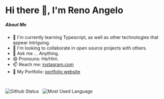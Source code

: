 # Hi there 👋, I'm Reno Angelo

##### About Me

- 🌱 I'm currently learning Typescript, as well as other technologies that appear intriguing.
- 👯 I'm looking to collaborate in open source projects with others.
- 💬 Ask me ... Anything.
- 😄 Pronouns: He/Him.
- 📫 Reach me: [instagram.com](https://www.instagram.com/renoangelobanderlipe)
- 🔗 My Portfolio: [portfolio website](https://renoangelo-banderlipe.vercel.app/)

<br />

![Github Status](https://github-readme-stats.vercel.app/api?username=renoangelobanderlipe&show_icons=true&theme=radical)&nbsp;&nbsp; ![Most Used Language](https://github-readme-stats-eight-theta.vercel.app/api/top-langs/?username=renoangelobanderlipe&layout=compact&langs_count=8&theme=graywhite)&nbsp;&nbsp;
  

